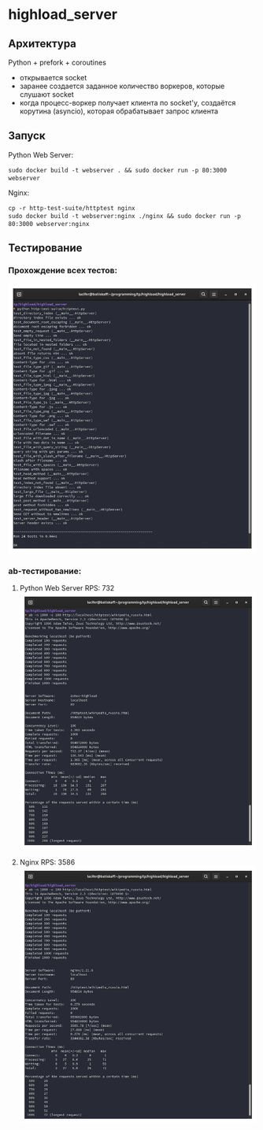# highload_server

## Архитектура
Python + prefork + coroutines
- открывается socket
- заранее создается заданное количество воркеров, которые слушают socket
- когда процесс-воркер получает клиента по socket'у, создаётся корутина (asyncio), которая обрабатывает запрос клиента

## Запуск
Python Web Server:
```
sudo docker build -t webserver . && sudo docker run -p 80:3000 webserver
```

Nginx:
```
cp -r http-test-suite/httptest nginx
sudo docker build -t webserver:nginx ./nginx && sudo docker run -p 80:3000 webserver:nginx
```

## Тестирование

### Прохождение всех тестов:
![all_passed](screens/tests_passed.png)

### ab-тестирование:
1. Python Web Server
RPS: 732
![python_ab](screens/python_ab.png)

2. Nginx
RPS: 3586
![nginx_ab](screens/nginx_ab.png)
